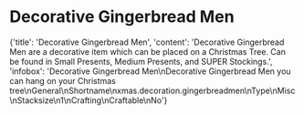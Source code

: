 
# Decorative Gingerbread Men

{'title': 'Decorative Gingerbread Men', 'content': 'Decorative Gingerbread Men are a decorative item which can be placed on a Christmas Tree. Can be found in Small Presents, Medium Presents, and SUPER Stockings.', 'infobox': 'Decorative Gingerbread Men\nDecorative Gingerbread Men you can hang on your Christmas tree\nGeneral\nShortname\nxmas.decoration.gingerbreadmen\nType\nMisc\nStacksize\n1\nCrafting\nCraftable\nNo'}

